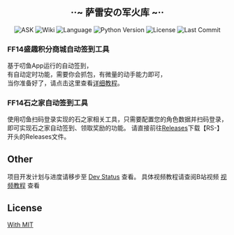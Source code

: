 <div align="center">
  <h2>··~ 萨雷安の军火库 ~··</h2>
</div>
<div align="center">
  <img src="https://infrasimage-r2.cf.cdn.infras.host/2023/12/22/65854fa135d83.webp" alt="ASK">
  <img src="https://img.shields.io/badge/wiki-yes-brightgreen" alt="Wiki">
  <img src="https://img.shields.io/badge/language-python-blue" alt="Language">
  <img src="https://img.shields.io/badge/python-3.11-orange" alt="Python Version">
  <img src="https://img.shields.io/badge/License-MIT-yellow" alt="License">
  <img src="https://img.shields.io/github/last-commit/FF14CN/FF14AutoSign?color=green" alt="Last Commit">
</div>


<div align="left">
  <h3>FF14盛趣积分商城自动签到工具</h3>
<p>基于叨鱼App运行的自动签到，<br>有自动定时功能，需要你会抓包，有微量的动手能力即可，<br>
当你准备好了，请点击这里查看<a href="https://github.com/FF14CN/FF14AutoSign/wiki/SQMall-%E7%9B%9B%E8%B6%A3%E7%A7%AF%E5%88%86%E5%95%86%E5%9F%8E">详细教程</a>。
</p>
  <h3>FF14石之家自动签到工具</h3>
<p>
使用叨鱼扫码登录实现的石之家相关工具，只需要配置您的角色数据并扫码登录，即可实现石之家自动签到、领取奖励的功能。
请直接前往<a href="https://github.com/FF14CN/Sarean-arsenal/releases">Releases</a>下载【RS-】开头的Releases文件。
</p>

</div>


## Other
项目开发计划与进度请移步至 [Dev Status](https://github.com/orgs/FF14CN/projects/1) 查看。
具体视频教程请查阅B站视频 [视频教程](https://www.bilibili.com/video/BV1Gg4y1k7dr) 查看

## License

[With MIT](https://github.com/FF14CN/FF14AutoSign/blob/main/LICENSE)
